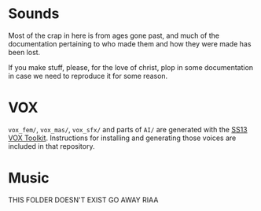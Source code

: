 # Sounds

Most of the crap in here is from ages gone past, and much of the documentation pertaining to who made them and how they were made has been lost.

If you make stuff, please, for the love of christ, plop in some documentation in case we need to reproduce it for some reason.

# VOX

`vox_fem/`, `vox_mas/`, `vox_sfx/` and parts of `AI/` are generated with the [SS13 VOX Toolkit](https://github.com/N3X15/ss13-vox).  Instructions for installing and generating those voices are included in that repository.

# Music

THIS FOLDER DOESN'T EXIST GO AWAY RIAA
